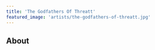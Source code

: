 ```yaml
---
title: 'The Godfathers Of Threatt'
featured_image: 'artists/the-godfathers-of-threatt.jpg'
---
```


## About


